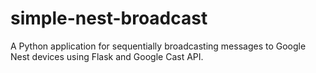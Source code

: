 # simple-nest-broadcast
 A Python application for sequentially broadcasting messages to Google Nest devices using Flask and Google Cast API.
